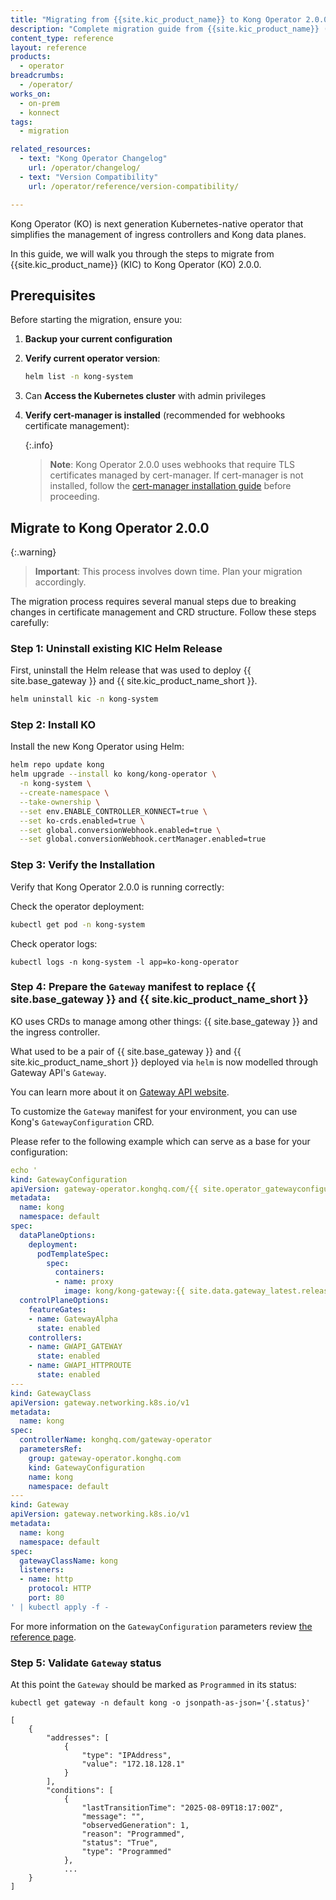 ```yaml
---
title: "Migrating from {{site.kic_product_name}} to Kong Operator 2.0.0"
description: "Complete migration guide from {{site.kic_product_name}} (KIC) to Kong Operator (KO) 2.0.0."
content_type: reference
layout: reference
products:
  - operator
breadcrumbs:
  - /operator/
works_on:
  - on-prem
  - konnect
tags:
  - migration

related_resources:
  - text: "Kong Operator Changelog"
    url: /operator/changelog/
  - text: "Version Compatibility"
    url: /operator/reference/version-compatibility/

---
```


Kong Operator (KO) is next generation Kubernetes-native operator that simplifies the management of ingress controllers and Kong data planes.

In this guide, we will walk you through the steps to migrate from {{site.kic_product_name}} (KIC) to Kong Operator (KO) 2.0.0.

## Prerequisites

Before starting the migration, ensure you:

1. **Backup your current configuration**

2. **Verify current operator version**:
   
   ```bash
   helm list -n kong-system
   ```
1. Can **Access the Kubernetes cluster** with admin privileges

1. **Verify cert-manager is installed** (recommended for webhooks certificate management):

   {:.info}
   > **Note**: Kong Operator 2.0.0 uses webhooks that require TLS certificates managed by cert-manager. If cert-manager is not installed, follow the [cert-manager installation guide](https://cert-manager.io/docs/installation/) before proceeding.

## Migrate to Kong Operator 2.0.0

   {:.warning}
   > **Important**: This process involves down time. Plan your migration accordingly.

The migration process requires several manual steps due to breaking changes in certificate management and CRD structure. Follow these steps carefully:

### Step 1: Uninstall existing KIC Helm Release

First, uninstall the Helm release that was used to deploy {{ site.base_gateway }} and {{ site.kic_product_name_short }}.

```bash
helm uninstall kic -n kong-system
```

### Step 2: Install KO

Install the new Kong Operator using Helm:

```bash
helm repo update kong
helm upgrade --install ko kong/kong-operator \
  -n kong-system \
  --create-namespace \
  --take-ownership \
  --set env.ENABLE_CONTROLLER_KONNECT=true \
  --set ko-crds.enabled=true \
  --set global.conversionWebhook.enabled=true \
  --set global.conversionWebhook.certManager.enabled=true 
```

### Step 3: Verify the Installation

Verify that Kong Operator 2.0.0 is running correctly:

Check the operator deployment:
```bash
kubectl get pod -n kong-system
```
Check operator logs:
```
kubectl logs -n kong-system -l app=ko-kong-operator
```

### Step 4: Prepare the `Gateway` manifest to replace {{ site.base_gateway }} and {{ site.kic_product_name_short }}

KO uses CRDs to manage among other things: {{ site.base_gateway }} and the ingress controller.

What used to be a pair of {{ site.base_gateway }} and {{ site.kic_product_name_short }} deployed via `helm` is now modelled through Gateway API's `Gateway`.

You can learn more about it on [Gateway API website](https://gateway-api.sigs.k8s.io/api-types/gateway/).

To customize the `Gateway` manifest for your environment, you can use Kong's `GatewayConfiguration` CRD.

Please refer to the following example which can serve as a base for your configuration:

```yaml
echo '
kind: GatewayConfiguration
apiVersion: gateway-operator.konghq.com/{{ site.operator_gatewayconfiguration_api_version }}
metadata:
  name: kong
  namespace: default
spec:
  dataPlaneOptions:
    deployment:
      podTemplateSpec:
        spec:
          containers:
          - name: proxy
            image: kong/kong-gateway:{{ site.data.gateway_latest.release }}
  controlPlaneOptions:
    featureGates:
    - name: GatewayAlpha
      state: enabled
    controllers:
    - name: GWAPI_GATEWAY
      state: enabled
    - name: GWAPI_HTTPROUTE
      state: enabled
---
kind: GatewayClass
apiVersion: gateway.networking.k8s.io/v1
metadata:
  name: kong
spec:
  controllerName: konghq.com/gateway-operator
  parametersRef:
    group: gateway-operator.konghq.com
    kind: GatewayConfiguration
    name: kong
    namespace: default
---
kind: Gateway
apiVersion: gateway.networking.k8s.io/v1
metadata:
  name: kong
  namespace: default
spec:
  gatewayClassName: kong
  listeners:
  - name: http
    protocol: HTTP
    port: 80
' | kubectl apply -f -
```

For more information on the `GatewayConfiguration` parameters review [the reference page](/operator/reference/custom-resources/#gatewayconfiguration).

### Step 5: Validate `Gateway` status

At this point the `Gateway` should be marked as `Programmed` in its status:

```
kubectl get gateway -n default kong -o jsonpath-as-json='{.status}'
```

```
[
    {
        "addresses": [
            {
                "type": "IPAddress",
                "value": "172.18.128.1"
            }
        ],
        "conditions": [
            {
                "lastTransitionTime": "2025-08-09T18:17:00Z",
                "message": "",
                "observedGeneration": 1,
                "reason": "Programmed",
                "status": "True",
                "type": "Programmed"
            },
            ...
    }
]
```
